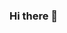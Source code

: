 ### Hi there 👋

<!--
**feysal2004/feysal2004** is a ✨ _special_ ✨ repository because its `README.md` (this file) appears on your GitHub profile.

Here are some ideas to get you started:

- my name is feysal mohamed and i am 19 years old. I was born and raised in Columbus, Ohio. My parents where both born and raised in Somalia.
-  some of my current hobbies are working on cars, selling cars, playing basketball with friends and spending time with friends and family.
- I plan on gaining new technology skills  and focusing on learning how to program and code to become a great devoloper. I also have Great mechanic skills and tons of experiance hands on with cars. I am always looking for room for improvement and learning new skills.
-->
